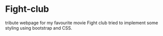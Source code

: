 # Fight-club
tribute webpage for my favourite movie Fight club tried to implement some styling using bootstrap and CSS.

